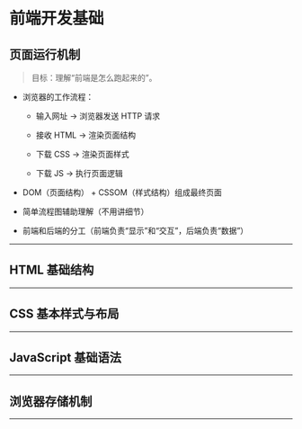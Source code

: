 # 前端开发基础

## 页面运行机制

> 目标：理解“前端是怎么跑起来的”。

* 浏览器的工作流程：

  * 输入网址 → 浏览器发送 HTTP 请求

  * 接收 HTML → 渲染页面结构

  * 下载 CSS → 渲染页面样式

  * 下载 JS → 执行页面逻辑

* DOM（页面结构） + CSSOM（样式结构）组成最终页面

* 简单流程图辅助理解（不用讲细节）

* 前端和后端的分工（前端负责“显示”和“交互”，后端负责“数据”）

---

## HTML 基础结构

---

## CSS 基本样式与布局

---

## JavaScript 基础语法

---

## 浏览器存储机制

---
